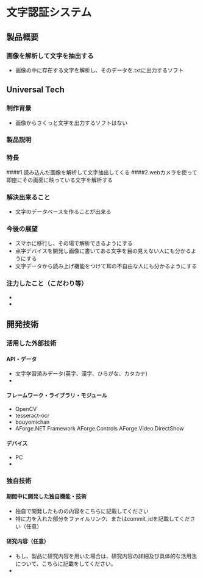 ﻿# 文字認証システム
## 製品概要
### 画像を解析して文字を抽出する
* 画像の中に存在する文字を解析し、そのデータを.txtに出力するソフト

## Universal Tech

### 制作背景
* 画像からさくっと文字を出力するソフトはない

### 製品説明
### 特長
####1.読み込んだ画像を解析して文字抽出してくる
####2.webカメラを使って即座にその画面に映っている文字を解析する

### 解決出来ること
* 文字のデータベースを作ることが出来る

### 今後の展望
* スマホに移行し、その場で解析できるようにする
* 点字デバイスを開発し画像に書いてある文字を目の見えない人にも分かるようにする
* 文字データから読み上げ機能をつけて耳の不自由な人にも分かるようにする

### 注力したこと（こだわり等）
* 
* 

## 開発技術
### 活用した外部技術
#### API・データ
* 文字学習済みデータ(英字、漢字、ひらがな、カタカナ)
* 

#### フレームワーク・ライブラリ・モジュール
* OpenCV
* tesseract-ocr
* bouyomichan
* AForge.NET Framework
    AForge.Controls
    AForge.Video.DirectShow

#### デバイス
* PC
* 

### 独自技術
#### 期間中に開発した独自機能・技術
* 独自で開発したものの内容をこちらに記載してください
* 特に力を入れた部分をファイルリンク、またはcommit_idを記載してください（任意）

#### 研究内容（任意）
* もし、製品に研究内容を用いた場合は、研究内容の詳細及び具体的な活用法について、こちらに記載をしてください。
* 

